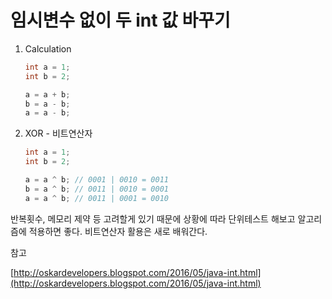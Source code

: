 # 임시변수 없이 두 int 값 바꾸기

1. Calculation
    ```java
    int a = 1;
    int b = 2;
    
    a = a + b;
    b = a - b;
    a = a - b;
    ```
2. XOR - 비트연산자
    ```java
    int a = 1;
    int b = 2;
    
    a = a ^ b; // 0001 | 0010 = 0011
    b = a ^ b; // 0011 | 0010 = 0001
    a = a ^ b; // 0011 | 0001 = 0010
    ``` 
    
반복횟수, 메모리 제약 등 고려할게 있기 때문에 상황에 따라 단위테스트 해보고 알고리즘에 적용하면 좋다. 비트연산자 활용은 새로 배워간다.

참고

[http://oskardevelopers.blogspot.com/2016/05/java-int.html](http://oskardevelopers.blogspot.com/2016/05/java-int.html)
